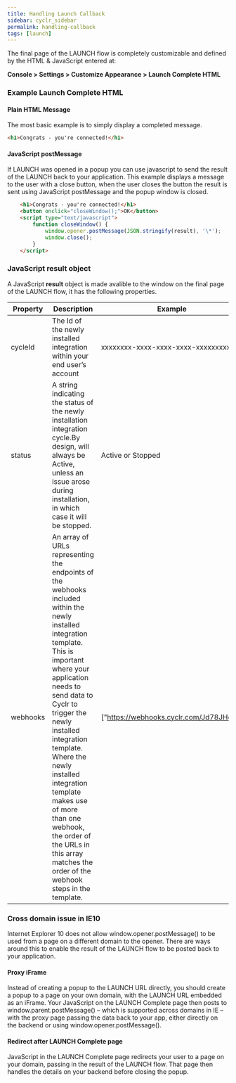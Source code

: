 ```yaml
---
title: Handling Launch Callback
sidebar: cyclr_sidebar
permalink: handling-callback
tags: [launch]
---
```


The final page of the LAUNCH flow is completely customizable and defined by the HTML &amp; JavaScript entered at:

**Console > Settings > Customize Appearance > Launch Complete HTML**

### Example Launch Complete HTML

#### Plain HTML Message

The most basic example is to simply display a completed message.

````html
<h1>Congrats - you're connected!</h1>
````

#### JavaScript postMessage

If LAUNCH was opened in a popup you can use javascript to send the result of the LAUNCH back to your application. This example displays a message to the user with a close button, when the user closes the button the result is sent using JavaScript postMessage and the popup window is closed.

```html
    <h1>Congrats - you're connected!</h1>
    <button onclick="closeWindow();">OK</button>
    <script type="text/javascript"> 
        function closeWindow() {
            window.opener.postMessage(JSON.stringify(result), '\*');
            window.close(); 
        }
    </script>
```

### JavaScript result object

A JavaScript **result** object is made avalible to the window on the final page of the LAUNCH flow, it has the following properties.

| Property | Description | Example |
| --- | --- | --- |
| cycleId | The Id of the newly installed integration within your end user’s account | xxxxxxxx-xxxx-xxxx-xxxx-xxxxxxxxxxxx |
| status | A string indicating the status of the newly installation integration cycle.By design, will always be Active, unless an issue arose during installation, in which case it will be stopped. | Active or Stopped |
| webhooks | An array of URLs representing the endpoints of the webhooks included within the newly installed integration template. This is important where your application needs to send data to Cyclr to trigger the newly installed integration template. Where the newly installed integration template makes use of more than one webhook, the order of the URLs in this array matches the order of the webhook steps in the template. | ["https://webhooks.cyclr.com/Jd78JHd9"] |

### Cross domain issue in IE10

Internet Explorer 10 does not allow window.opener.postMessage() to be used from a page on a different domain to the opener. There are ways around this to enable the result of the LAUNCH flow to be posted back to your application.

#### Proxy iFrame

Instead of creating a popup to the LAUNCH URL directly, you should create a popup to a page on your own domain, with the LAUNCH URL embedded as an iFrame. Your JavaScript on the LAUNCH Complete page then posts to window.parent.postMessage() – which is supported across domains in IE – with the proxy page passing the data back to your app, either directly on the backend or using window.opener.postMessage().

#### Redirect after LAUNCH Complete page

JavaScript in the LAUNCH Complete page redirects your user to a page on your domain, passing in the result of the LAUNCH flow. That page then handles the details on your backend before closing the popup.

